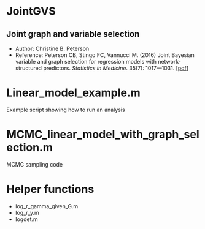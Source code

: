 # JointGVS
## Joint graph and variable selection

- Author: Christine B. Peterson
- Reference: Peterson CB, Stingo FC, Vannucci M. (2016) Joint Bayesian variable and graph selection for regression models with network-structured predictors. *Statistics in Medicine*. 35(7): 1017—1031. [[pdf](https://odin.mdacc.tmc.edu/~cbpeterson/Peterson_SIM_2016.pdf)]

# Linear_model_example.m
Example script showing how to run an analysis

# MCMC_linear_model_with_graph_selection.m
MCMC sampling code

# Helper functions
- log_r_gamma_given_G.m
- log_r_y.m
- logdet.m
